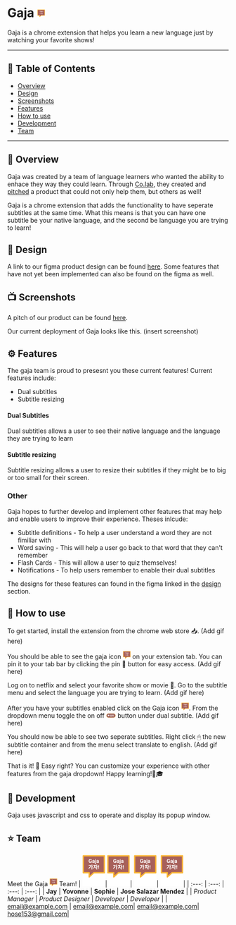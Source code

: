 # Gaja ![logo](/icons/icon16.png)

Gaja is a chrome extension that helps you learn a new language just by watching your favorite shows!

***
## 📖 Table of Contents
- [Overview](#-Overview)
- [Design](#-Design)
- [Screenshots](#-Screenshots)
- [Features](#-Features)
- [How to use](#-How-to-use)
- [Development](#-Development)
- [Team](#%EF%B8%8F-team)
***
## 📝 Overview
Gaja was created by a team of language learners who wanted the ability to enhace they way they could learn. Through [Co.lab](https://www.joincolab.io), they created and [pitched](https://pitch.com/v/gaja-fx3hh6) a product that could not only help them, but others as well!

Gaja is a chrome extension that adds the functionality to have seperate subtitles at the same time. What this means is that you can have one subtitle be your native language, and the second be language you are trying to learn!

## 🎨 Design
A link to our figma product design can be found [here](https://www.figma.com/file/Aieb6PwV3zMtLbCo84cK3E/Gaja---Language-learning?node-id=851%3A2010).
Some features that have not yet been implemented can also be found on the figma as well.

## 📺 Screenshots
A pitch of our product can be found [here](https://pitch.com/v/gaja-fx3hh6).

Our current deployment of Gaja looks like this.
(insert screenshot)

## ⚙️ Features
The gaja team is proud to presesnt you these current features!
Current features include: 
- Dual subtitles
- Subtitle resizing

#### Dual Subtitles
Dual subtitles allows a user to see their native language and the language they are trying to learn

#### Subtitle resizing
Subtitle resizing allows a user to resize their subtitles if they might be to big or too small for their screen.

### Other
Gaja hopes to further develop and implement other features that may help and enable users to improve their experience.
Theses inlcude:
- Subtitle definitions 
        - To help a user understand a word they are not fimiliar with
- Word saving
        - This will help a user go back to that word that they can't remember
- Flash Cards
        - This will allow a user to quiz themselves!
- Notifications
        - To help users remember to enable their dual subtitles

The designs for these features can found in the 
figma linked in the [design](#🎨-Design) section.

<!-- ### Features in development -->


## 📙 How to use
To get started, install the extension from the chrome web store 📥.
(Add gif here)
 
You should be able to see the gaja icon ![logo](/icons/icon16.png) on your extension tab. You can pin it to your tab bar by clicking the pin 📌 button for easy access. 
(Add gif here)

Log on to netflix and select your favorite show or movie 🎥. Go to the subtitle menu and select the language you are trying to learn.
(Add gif here)

After you have your subtitles enabled click on the Gaja icon ![logo](/icons/icon16.png). From the dropdown menu toggle the on off ![logo](/icons/onButton2.png) button under dual subtitle. 
(Add gif here)

You should now be able to see two seperate subtitles. Right click 🖱 the new subtitle container and from the menu select translate to english.
(Add gif here)

That is it! 🎉 Easy right? You can customize your experience with other features from the gaja dropdown!
Happy learning!🍿🎓
## 🔨 Development

Gaja uses javascript and css to operate and display its popup window.


## ⭐️ Team

Meet the Gaja ![image](/icons/icon16.png) Team!
| ![image](/icons/icon48.png)|![image](/icons/icon48.png)| ![image](/icons/icon48.png)| ![image](/icons/icon48.png)|
| :---: | :---: | :---: | :---: |
| **Jay** | **Yovonne** | **Sophie** | **Jose Salazar Mendez** |
| *Product Manager* | *Product Designer* | *Developer* | *Developer* |
| <email@example.com> | <email@example.com>| <email@example.com>| <hose153@gmail.com>|
